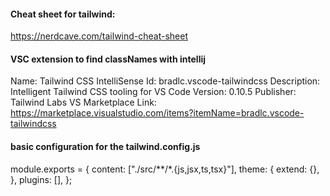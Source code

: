 #### Cheat sheet for tailwind:

https://nerdcave.com/tailwind-cheat-sheet

#### VSC extension to find classNames with intellij

Name: Tailwind CSS IntelliSense
Id: bradlc.vscode-tailwindcss
Description: Intelligent Tailwind CSS tooling for VS Code
Version: 0.10.5
Publisher: Tailwind Labs
VS Marketplace Link: https://marketplace.visualstudio.com/items?itemName=bradlc.vscode-tailwindcss

#### basic configuration for the tailwind.config.js

module.exports = {
content: ["./src/**/*.{js,jsx,ts,tsx}"],
theme: {
extend: {},
},
plugins: [],
};

